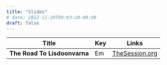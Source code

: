 ```yaml
---
title: "Slides"
# date: 2022-11-20T09:03:20-08:00
draft: false
---
```


| Title                            | Key  | Links                                               |
|----------------------------------|------|-----------------------------------------------------|
| **The Road To Lisdoonvarna**     | Em   | [TheSession.org](https://thesession.org/tunes/250)  |